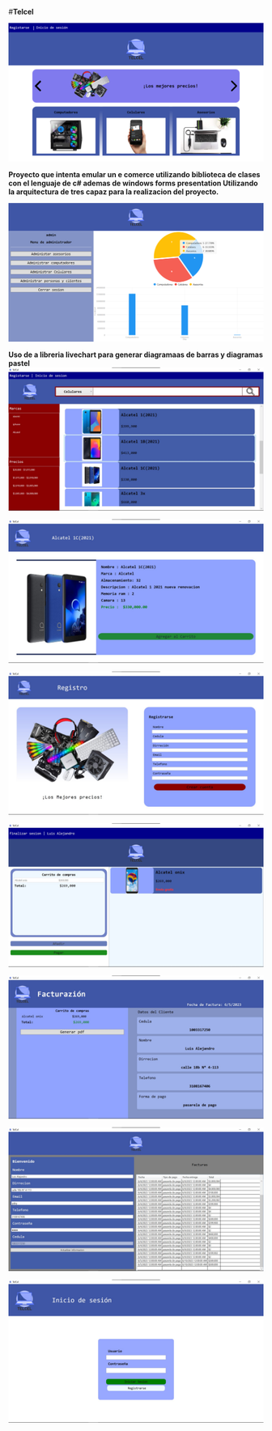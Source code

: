 #__Telcel__

![Texto alternativo](Telcel/recursos/preview.png)

**Proyecto que intenta emular un e comerce utilizando biblioteca de clases con el lenguaje de c# ademas de windows forms presentation Utilizando la arquitectura de tres capaz para la realizacion del proyecto.**

![Texto alternativo](Telcel/recursos/preview2.png)

__Uso de a libreria livechart para generar diagramaas de barras y diagramas pastel__
![Texto alternativo](Telcel/recursos/preview3.jpeg)

![Texto alternativo](Telcel/recursos/preview4.jpeg)

![Texto alternativo](Telcel/recursos/preview5.jpeg)

![Texto alternativo](Telcel/recursos/preview6.jpeg)

![Texto alternativo](Telcel/recursos/preview7.jpeg)

![Texto alternativo](Telcel/recursos/preview8.jpeg)

![Texto alternativo](Telcel/recursos/preview9.jpeg)
